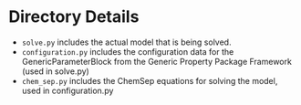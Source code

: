 # Directory Details

- `solve.py` includes the actual model that is being solved.
- `configuration.py` includes the configuration data for the GenericParameterBlock from the Generic Property Package Framework (used in solve.py)
- `chem_sep.py` includes the ChemSep equations for solving the model, used in configuration.py
